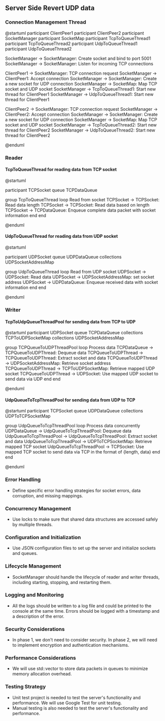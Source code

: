 ## Server Side Revert UDP data

### Connection Management Thread

@startuml
participant ClientPeer1
participant ClientPeer2
participant SocketManager
participant SocketMap
participant TcpToQueueThread1
participant TcpToQueueThread2
participant UdpToQueueThread1
participant UdpToQueueThread2

SocketManager -> SocketManager: Create socket and bind to port 5001
SocketManager -> SocketManager: Listen for incoming TCP connections

ClientPeer1 -> SocketManager: TCP connection request
SocketManager -> ClientPeer1: Accept connection
SocketManager -> SocketManager: Create a new socket for UDP connection
SocketManager -> SocketMap: Map TCP socket and UDP socket
SocketManager -> TcpToQueueThread1: Start new thread for ClientPeer1
SocketManager -> UdpToQueueThread1: Start new thread for ClientPeer1

ClientPeer2 -> SocketManager: TCP connection request
SocketManager -> ClientPeer2: Accept connection
SocketManager -> SocketManager: Create a new socket for UDP connection
SocketManager -> SocketMap: Map TCP socket and UDP socket
SocketManager -> TcpToQueueThread2: Start new thread for ClientPeer2
SocketManager -> UdpToQueueThread2: Start new thread for ClientPeer2

@enduml

### Reader

#### TcpToQueueThread for reading data from TCP socket
@startuml

participant TCPSocket
queue TCPDataQueue

group TcpToQueueThread
    loop Read from socket
        TCPSocket -> TCPSocket: Read data length
        TCPSocket -> TCPSocket: Read data based on length
        TCPSocket -> TCPDataQueue: Enqueue complete data packet with socket information
    end
end

@enduml


#### UdpToQueueThread for reading data from UDP socket

@startuml

participant UDPSocket
queue UDPDataQueue
collections UDPSocketAddressMap

group UdpToQueueThread
    loop Read from UDP socket
        UDPSocket -> UDPSocket: Read data
        UDPSocket -> UDPSocketAddressMap: set socket address
        UDPSocket -> UDPDataQueue: Enqueue received data with socket information
    end
end

@enduml


### Writer

#### TcpToUdpQueueThreadPool for sending data from TCP to UDP

@startuml
participant UDPSocket
queue TCPDataQueue
collections TCPToUDPSocketMap
collections UDPSocketAddressMap

group TCPQueueToUDPThreadPool
    loop Process data
        TCPDataQueue -> TCPQueueToUDPThread: Dequeue data
        TCPQueueToUDPThread -> TCPQueueToUDPThread: Extract socket and data
        TCPQueueToUDPThread -> UDPSocketAddressMap: Retrieve socket address
        TCPQueueToUDPThread -> TCPToUDPSocketMap: Retrieve mapped UDP socket
        TCPQueueToUDPThread -> UDPSocket: Use mapped UDP socket to send data via UDP
    end
end

@enduml


#### UdpQueueToTcpThreadPool for sending data from UDP to TCP

@startuml
participant TCPSocket
queue UDPDataQueue
collections UDPToTCPSocketMap

group UdpQueueToTcpThreadPool
    loop Process data concurrently
        UDPDataQueue -> UdpQueueToTcpThreadPool: Dequeue data
        UdpQueueToTcpThreadPool -> UdpQueueToTcpThreadPool: Extract socket and data
        UdpQueueToTcpThreadPool -> UDPToTCPSocketMap: Retrieve mapped TCP socket
        UdpQueueToTcpThreadPool -> TCPSocket: Use mapped TCP socket to send data via TCP in the format of {length, data}
    end
end

@enduml


### Error Handling
- Define specific error handling strategies for socket errors, data corruption, and missing mappings.

### Concurrency Management
- Use locks to make sure that shared data structures are accessed safely by multiple threads.

### Configuration and Initialization
- Use JSON configuration files to set up the server and initialize sockets and queues.

### Lifecycle Management
- SocketManager should handle the lifecycle of reader and writer threads, including starting, stopping, and restarting them.

### Logging and Monitoring
- All the logs should be written to a log file and could be printed to the console at the same time. Errors should be logged with a timestamp and a description of the error.

### Security Considerations
- In phase 1, we don't need to consider security. In phase 2, we will need to implement encryption and authentication mechanisms.

### Performance Considerations
- We will use std::vector<char> to store data packets in queues to minimize memory allocation overhead.

### Testing Strategy
- Unit test project is needed to test the server's functionality and performance. We will use Google Test for unit testing.
- Manual testing is also needed to test the server's functionality and performance.

